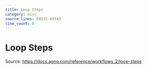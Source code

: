 ```yaml
---
title: Loop Steps
category: misc
source_lines: 68535-68543
line_count: 8
---
```


# Loop Steps
Source: https://docs.agno.com/reference/workflows_2/loop-steps



<Snippet file="loop-step-reference.mdx" />


